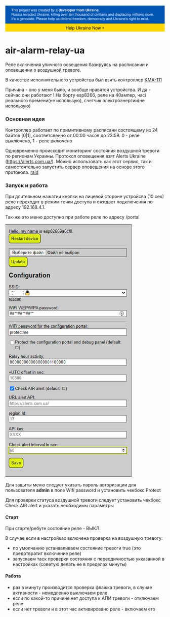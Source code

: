 [![Stand With Ukraine](https://raw.githubusercontent.com/vshymanskyy/StandWithUkraine/main/banner-direct-single.svg)](https://stand-with-ukraine.pp.ua/)

# air-alarm-relay-ua

Реле включения уличного освещения базируясь на расписании и оповещении о воздушной тревоге.

В качестве исполнительного устройства был взять контроллер [KMA-111](https://www.bakler.com.ua/shop/wifi_energy_counter/kma_111_40_cn.html)

Причина - оно у меня было, и вообще нравятся устройства. И да - сейчас они работают !
На борту esp8266, реле на 40ампер, часі реального времени(не использую), счетчик электроэнергии(не использую)


### Основная идея 
Контроллер работает по примитивному расписани состоящему из 24 байтов [0|1], соответсвенно от 00:00 часов до 23:59. 0 - реле выключено, 1 - реле включено

Одновременно происходит мониторинг состояния воздушной тревоги по регионам Украины.
Протокол оповещения взят Alerts Ukraine (https://alerts.com.ua/). Можно использовать как этот сервис, так и самостоятельно запустить сервер оповещения на основе этого протокола. [raid](https://github.com/and3rson/raid)


### Запуск и работа
При длительном нажатии кнопки на лицевой стороне устройсва (10 сек) реле переходит в режим точки доступа и ожидает подключения по адресу 192.168.4.1.

Так-же это меню доступно при работе реле по адресу /portal

![меню контроллера](https://github.com/sshumov/air-alarm-relay-ua/raw/master/img/airrelay.png)

Для защиты меню следует указать пароль авторизации для пользователя **admin** в поле Wifi password и установить чекбокс Protect

Для проверки статуса воздушной тревоги следует установить чекбокс Check AIR alert и указать необходимы параметры

#### Старт

При старте/ребуте состояние реле - ВЫКЛ.

В случае если в настройках включена проверка на воздушную тревогу:
- по умолчанию устанавливаем состояние тревоги true (это предотвратит включение реле)
- запускаем таск проверки состояния с переодичностью укказанной в настройках (советую делать ее в пределах минуты)

#### Работа
- раз в минуту производится проверка флажка тревоги, в случае активности - немедленно выключаем реле
- если по какой-то причине нет доступа к АПИ тревоги - отключаем реле 
- если нет тревоги и в этот час активировано реле - включаем его



